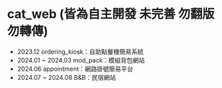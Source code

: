 # cat_web (皆為自主開發 未完善 勿翻版 勿轉傳)

- 2023.12 ordering_kiosk：自助點餐機簡易系統
- 2024.01 ~ 2024.03 mod_pack：模組背包網站
- 2024.06 appointment：網路掛號簡易平台
- 2024.07 ~ 2024.08 B&B：民宿網站

